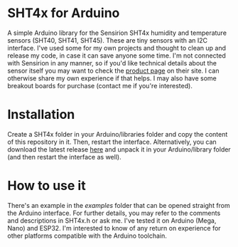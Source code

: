# SHT4x for Arduino
A simple Arduino library for the Sensirion SHT4x humidity and temperature sensors (SHT40, SHT41, SHT45). These are tiny sensors with an I2C interface. I've used some for my own projects and thought to clean up and release my code, in case it can save anyone some time. I'm not connected with Sensirion in any manner, so if you'd like technical details about the sensor itself you may want to check the [product page](https://www.sensirion.com/environmental-sensors/humidity-sensors/humidity-sensor-sht4x/) on their site. I can otherwise share my own experience if that helps. I may also have some breakout boards for purchase (contact me if you're interested).

# Installation
Create a SHT4x folder in your Arduino/libraries folder and copy the content of this repository in it. Then, restart the interface.
Alternatively, you can download the latest release [here](https://github.com/vpaeder/sensirion_sht4x/releases/tag/v1.0.1) and unpack it in your Arduino/library folder (and then restart the interface as well).

# How to use it
There's an example in the *examples* folder that can be opened straight from the Arduino interface.
For further details, you may refer to the comments and descriptions in SHT4x.h or ask me.
I've tested it on Arduino (Mega, Nano) and ESP32. I'm interested to know of any return on experience for other platforms compatible with the Arduino toolchain.
